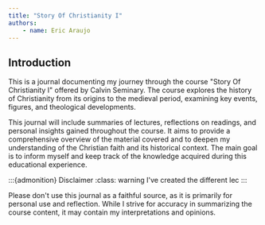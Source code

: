 ```yaml
---
title: "Story Of Christianity I"
authors:
    - name: Eric Araujo
---
```


## Introduction

This is a journal documenting my journey through the course "Story Of Christianity I" offered by Calvin Seminary. The course explores the history of Christianity from its origins to the medieval period, examining key events, figures, and theological developments.

This journal will include summaries of lectures, reflections on readings, and personal insights gained throughout the course. It aims to provide a comprehensive overview of the material covered and to deepen my understanding of the Christian faith and its historical context. The main goal is to inform myself and keep track of the knowledge acquired during this educational experience.

:::{admonition} Disclaimer
:class: warning
I've created the different lec
:::

Please don't use this journal as a faithful source, as it is primarily for personal use and reflection. While I strive for accuracy in summarizing the course content, it may contain my interpretations and opinions.
